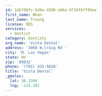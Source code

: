 ```yaml
---
id: 1db7987c-5d9e-4390-a96a-9f16f6ff89ae
first_name: Nhan
last_name: Truong
license: DDS
services:
  - Dentist
category: Dentists
org_name: 'Vista Dental'
address: '3960 W.Craig Rd '
city: 'N. Las Vegas'
state: NV
zip: '89032'
phone: '(702) 433-5628'
title: 'Vista Dental'
_geoloc:
  lat: 36.2394
  lng: -115.181
---
```

